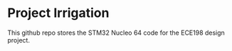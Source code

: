 # Project Irrigation
This github repo stores the STM32 Nucleo 64 code for the ECE198 design project.

